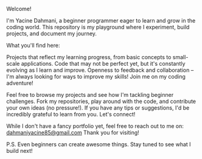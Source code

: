 Welcome!

I'm Yacine Dahmani, a beginner programmer eager to learn and grow in the coding world. This repository is my playground where I experiment, build projects, and document my journey.

What you'll find here:

Projects that reflect my learning progress, from basic concepts to small-scale applications.
Code that may not be perfect yet, but it's constantly evolving as I learn and improve.
Openness to feedback and collaboration – I'm always looking for ways to improve my skills!
Join me on my coding adventure!

Feel free to browse my projects and see how I'm tackling beginner challenges.
Fork my repositories, play around with the code, and contribute your own ideas (no pressure!).
If you have any tips or suggestions, I'd be incredibly grateful to learn from you.
Let's connect!

While I don't have a fancy portfolio yet, feel free to reach out to me on:
dahmaniyacine85@gmail.com
Thank you for visiting!

P.S.  Even beginners can create awesome things. Stay tuned to see what I build next!
